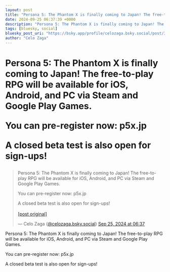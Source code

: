 ```yaml
---
layout: post
title: "Persona 5: The Phantom X is finally coming to Japan! The free-to-play RPG will be available for iOS, Android, and PC via Steam and Google Play Games.   You can pre-register now: p5x.jp  A closed beta test is also open for sign-ups!"
date: 2024-09-25 06:37:39 +0000
description: "Persona 5: The Phantom X is finally coming to Japan! The free-to-play RPG will be available for iOS, Android, and PC via Steam and Google Play Games.   ..."
tags: [bluesky, social]
bluesky_post_uri: "https://bsky.app/profile/celozaga.bsky.social/post/3l4xjhwboca27"
author: "Celo Zaga"
---
```


<h1 class="bluesky-post-title">Persona 5: The Phantom X is finally coming to Japan! The free-to-play RPG will be available for iOS, Android, and PC via Steam and Google Play Games. 

You can pre-register now: p5x.jp

A closed beta test is also open for sign-ups!</h1>


<blockquote class="bluesky-embed" data-bluesky-uri="at://did:plc:lmh6rennptq77inaztnovw4b/app.bsky.feed.post/3l4xjhwboca27" data-bluesky-embed-color-mode="system">
<p lang="">Persona 5: The Phantom X is finally coming to Japan! The free-to-play RPG will be available for iOS, Android, and PC via Steam and Google Play Games. 

You can pre-register now: p5x.jp

A closed beta test is also open for sign-ups!<br><br><a href="https://bsky.app/profile/celozaga.bsky.social/post/3l4xjhwboca27">[post original]</a></p>
&mdash; Celo Zaga (<a href="https://bsky.app/profile/did:plc:lmh6rennptq77inaztnovw4b">@celozaga.bsky.social</a>) <a href="https://bsky.app/profile/celozaga.bsky.social/post/3l4xjhwboca27">Sep 25, 2024 at 06:37</a>
</blockquote>
<script async src="https://embed.bsky.app/static/embed.js" charset="utf-8"></script>


<p class="bluesky-post-description">Persona 5: The Phantom X is finally coming to Japan! The free-to-play RPG will be available for iOS, Android, and PC via Steam and Google Play Games. 

You can pre-register now: p5x.jp

A closed beta test is also open for sign-ups!</p>

